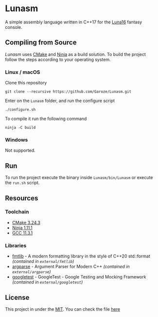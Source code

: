 # Lunasm

A simple assembly language written in C++17 for the [Luna16](https://github.com/Garoze/Console) fantasy console.

## Compiling from Source

_Lunasm_ uses [CMake](https://cmake.org/) and [Ninja](https://ninja-build.org/manual.html) as a build solution. To build the project follow the steps according to your operating system.

### Linux / macOS

Clone this repository

```
git clone --recursive https://github.com/Garoze/Lunasm.git
```
Enter on the `Lunasm` folder, and run the configure script
```
./configure.sh
``` 
To compile it run the following command
```
ninja -C build 
```

### Windows

Not supported.

## Run 

To run the project execute the binary inside `Lunasm/bin/Lunasm` or execute the `run.sh` script.

## Resources

### Toolchain

* [CMake 3.24.3](https://cmake.org/)
* [Ninja 1.11.1](https://ninja-build.org/manual.html)
* [GCC 11.3.1](https://gcc.gnu.org/)

### Libraries

* [fmtlib](https://github.com/fmtlib/fmt) - A modern formatting library in
  the style of C++20 std::format _(contained in `external/fmtlib`)_
* [argparse](https://github.com/p-ranav/argparse) - Argument Parser for Modern C++ _(contained in `external/argparse`)_
* [googletest](https://github.com/google/googletest) - GoogleTest - Google Testing and Mocking Framework _(contained in `external/googletest`)_

## License

This project in under the [MIT](https://mit-license.org/). You can check the file [here](LICENSE)
